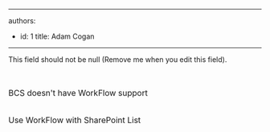 

---
authors:
  - id: 1
    title: Adam Cogan
---




<span class='intro'> This field should not be null (Remove me when you edit this field). </span>


  <br>
<br>
<img alt="" src="/Standards/SoftwareDevelopment/RulesToBetterSharePoint/PublishingImages/BCSDoesNotSupportWF.jpg" /><br>
<font class="ms-rteCustom-FigureBad" size="+0">BCS doesn't have WorkFlow support<br>
</font><br>
<br>
<img alt="" src="/Standards/SoftwareDevelopment/RulesToBetterSharePoint/PublishingImages/WFSupportList.jpg" /><br>
<font class="ms-rteCustom-FigureGood" size="+0">Use WorkFlow with SharePoint List</font> 



